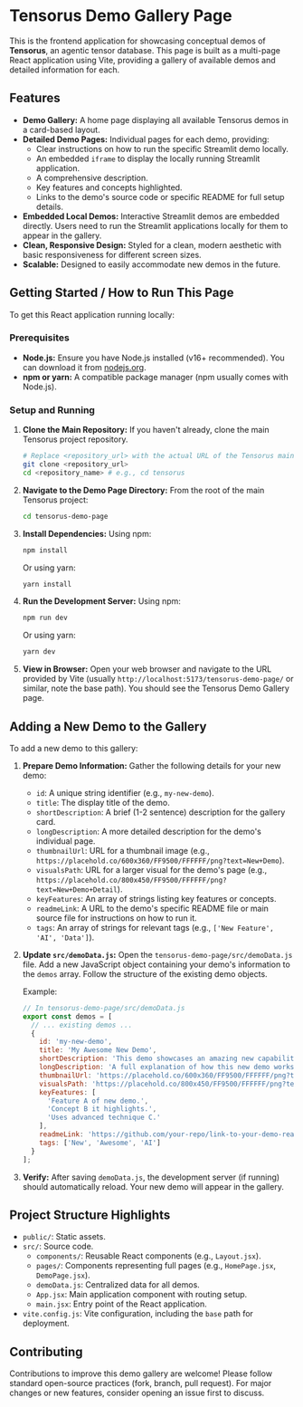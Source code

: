 # Tensorus Demo Gallery Page

This is the frontend application for showcasing conceptual demos of **Tensorus**, an agentic tensor database. This page is built as a multi-page React application using Vite, providing a gallery of available demos and detailed information for each.

## Features

*   **Demo Gallery:** A home page displaying all available Tensorus demos in a card-based layout.
*   **Detailed Demo Pages:** Individual pages for each demo, providing:
    *   Clear instructions on how to run the specific Streamlit demo locally.
    *   An embedded `iframe` to display the locally running Streamlit application.
    *   A comprehensive description.
    *   Key features and concepts highlighted.
    *   Links to the demo's source code or specific README for full setup details.
*   **Embedded Local Demos:** Interactive Streamlit demos are embedded directly. Users need to run the Streamlit applications locally for them to appear in the gallery.
*   **Clean, Responsive Design:** Styled for a clean, modern aesthetic with basic responsiveness for different screen sizes.
*   **Scalable:** Designed to easily accommodate new demos in the future.

## Getting Started / How to Run This Page

To get this React application running locally:

### Prerequisites

*   **Node.js:** Ensure you have Node.js installed (v16+ recommended). You can download it from [nodejs.org](https://nodejs.org/).
*   **npm or yarn:** A compatible package manager (npm usually comes with Node.js).

### Setup and Running

1.  **Clone the Main Repository:**
    If you haven't already, clone the main Tensorus project repository.
    ```bash
    # Replace <repository_url> with the actual URL of the Tensorus main repository
    git clone <repository_url>
    cd <repository_name> # e.g., cd tensorus
    ```

2.  **Navigate to the Demo Page Directory:**
    From the root of the main Tensorus project:
    ```bash
    cd tensorus-demo-page
    ```

3.  **Install Dependencies:**
    Using npm:
    ```bash
    npm install
    ```
    Or using yarn:
    ```bash
    yarn install
    ```

4.  **Run the Development Server:**
    Using npm:
    ```bash
    npm run dev
    ```
    Or using yarn:
    ```bash
    yarn dev
    ```

5.  **View in Browser:**
    Open your web browser and navigate to the URL provided by Vite (usually `http://localhost:5173/tensorus-demo-page/` or similar, note the base path). You should see the Tensorus Demo Gallery page.

## Adding a New Demo to the Gallery

To add a new demo to this gallery:

1.  **Prepare Demo Information:** Gather the following details for your new demo:
    *   `id`: A unique string identifier (e.g., `my-new-demo`).
    *   `title`: The display title of the demo.
    *   `shortDescription`: A brief (1-2 sentence) description for the gallery card.
    *   `longDescription`: A more detailed description for the demo's individual page.
    *   `thumbnailUrl`: URL for a thumbnail image (e.g., `https://placehold.co/600x360/FF9500/FFFFFF/png?text=New+Demo`).
    *   `visualsPath`: URL for a larger visual for the demo's page (e.g., `https://placehold.co/800x450/FF9500/FFFFFF/png?text=New+Demo+Detail`).
    *   `keyFeatures`: An array of strings listing key features or concepts.
    *   `readmeLink`: A URL to the demo's specific README file or main source file for instructions on how to run it.
    *   `tags`: An array of strings for relevant tags (e.g., `['New Feature', 'AI', 'Data']`).

2.  **Update `src/demoData.js`:**
    Open the `tensorus-demo-page/src/demoData.js` file.
    Add a new JavaScript object containing your demo's information to the `demos` array. Follow the structure of the existing demo objects.

    Example:
    ```javascript
    // In tensorus-demo-page/src/demoData.js
    export const demos = [
      // ... existing demos ...
      {
        id: 'my-new-demo',
        title: 'My Awesome New Demo',
        shortDescription: 'This demo showcases an amazing new capability.',
        longDescription: 'A full explanation of how this new demo works and what it demonstrates about Tensorus.',
        thumbnailUrl: 'https://placehold.co/600x360/FF9500/FFFFFF/png?text=New+Demo',
        visualsPath: 'https://placehold.co/800x450/FF9500/FFFFFF/png?text=New+Demo+Detail',
        keyFeatures: [
          'Feature A of new demo.',
          'Concept B it highlights.',
          'Uses advanced technique C.'
        ],
        readmeLink: 'https://github.com/your-repo/link-to-your-demo-readme.md',
        tags: ['New', 'Awesome', 'AI']
      }
    ];
    ```

3.  **Verify:**
    After saving `demoData.js`, the development server (if running) should automatically reload. Your new demo will appear in the gallery.

## Project Structure Highlights

*   `public/`: Static assets.
*   `src/`: Source code.
    *   `components/`: Reusable React components (e.g., `Layout.jsx`).
    *   `pages/`: Components representing full pages (e.g., `HomePage.jsx`, `DemoPage.jsx`).
    *   `demoData.js`: Centralized data for all demos.
    *   `App.jsx`: Main application component with routing setup.
    *   `main.jsx`: Entry point of the React application.
*   `vite.config.js`: Vite configuration, including the `base` path for deployment.

## Contributing

Contributions to improve this demo gallery are welcome! Please follow standard open-source practices (fork, branch, pull request). For major changes or new features, consider opening an issue first to discuss.
